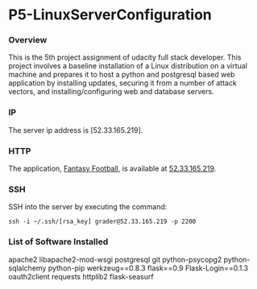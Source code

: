 # P5-LinuxServerConfiguration

### Overview

This is the 5th project assignment of udacity full stack developer. This project involves a baseline installation of a Linux distribution on a virtual machine and prepares it to host a python and postgresql based web application by installing updates, securing it from a number of attack vectors, and installing/configuring web and database servers.

### IP
The server ip address is [52.33.165.219].

### HTTP

The application, [Fantasy Football](https://github.com/aamirmajeedkhan/FantasyFootball), is available at  [52.33.165.219](http://ec2-52-33-165-219.us-west-2.compute.amazonaws.com).

### SSH

SSH into the server by executing the command:

```
ssh -i ~/.ssh/[rsa_key] grader@52.33.165.219 -p 2200
```

### List of Software Installed

apache2
libapache2-mod-wsgi
postgresql
git
python-psycopg2
python-sqlalchemy
python-pip
werkzeug==0.8.3
flask==0.9
Flask-Login==0.1.3
oauth2client
requests
httplib2
flask-seasurf
